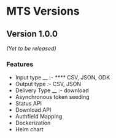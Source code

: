 # MTS Versions

## Version 1.0.0&#x20;

_(Yet to be released)_

### Features

* Input type __ :- _****_ CSV, JSON, ODK
* Output type _:-_ CSV, JSON
* Delivery Type __ :- download
* Asynchronous token seeding
* Status API
* Download API
* Authfield Mapping
* Dockerization
* Helm chart



